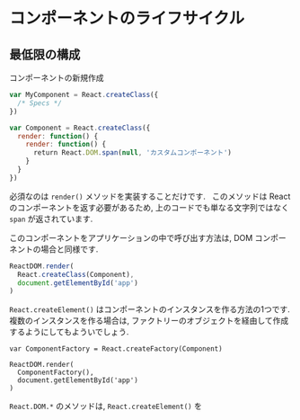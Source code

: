 # コンポーネントのライフサイクル

## 最低限の構成

コンポーネントの新規作成

```js
var MyComponent = React.createClass({
  /* Specs */
})
```

```js
var Component = React.createClass({
  render: function() {
    render: function() {
      return React.DOM.span(null, 'カスタムコンポーネント')
    }
  }
})
```

必須なのは `render()` メソッドを実装することだけです.  
このメソッドは React のコンポーネントを返す必要があるため, 上のコードでも単なる文字列ではなく `span` が返されています.

このコンポーネントをアプリケーションの中で呼び出す方法は, DOM コンポーネントの場合と同様です.

```js
ReactDOM.render(
  React.createClass(Component),
  document.getElementById('app')
)
```
`React.createElement()` はコンポーネントのインスタンスを作る方法の1つです.
複数のインスタンスを作る場合は, ファクトリーのオブジェクトを経由して作成するようにしてもよういでしょう.

```
var ComponentFactory = React.createFactory(Component)

ReactDOM.render(
  ComponentFactory(),
  document.getElementById('app')
)
```

`React.DOM.*` のメソッドは, `React.createElement()` を
